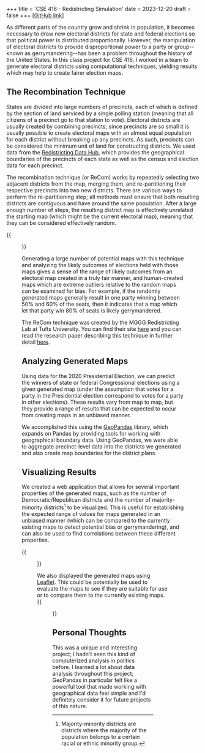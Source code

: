 +++
title = 'CSE 416 - Redistricting Simulation'
date = 2023-12-20
draft = false
+++
[[GitHub link](https://github.com/hshaf/redistricting-project)]

As different parts of the country grow and shrink in population, it becomes necessary to draw new electoral districts for state and federal elections so that political power is distributed proportionally. However, the manipulation of electoral districts to provide disproportional power to a party or group--known as gerrymandering--has been a problem throughout the history of the United States. In this class project for CSE 416, I worked in a team to generate electoral districts using computational techniques, yielding results which may help to create fairer election maps.

## The Recombination Technique
States are divided into large numbers of precincts, each of which is defined by the section of land serviced by a single polling station (meaning that all citizens of a precinct go to that station to vote). Electoral districts are usually created by combining precincts; since precincts are so small it is usually possible to create electoral maps with an almost equal population for each district without breaking up any precincts. As such, precincts can be considered the minimum unit of land for constructing districts. We used data from the [Redistricting Data Hub](https://redistrictingdatahub.org/), which provides the geographical boundaries of the precincts of each state as well as the census and election data for each precinct.

The recombination technique (or ReCom) works by repeatedly selecting two adjacent districts from the map, merging them, and re-partitioning their respective precincts into two new districts. There are various ways to perform the re-partitioning step; all methods must ensure that both resulting districts are contiguous and have around the same population. After a large enough number of steps, the resulting district map is effectively unrelated the starting map (which might be the current electoral map), meaning that they can be considered effectively random. 

{{<figure src="images/recom.png" caption="An example of a single iteration of the recombination process. Source: DeFord, Daryl, et al. Recombination: A Family of Markov Chains for Redistricting, mggg.org/uploads/ReCom.pdf">}}

Generating a large number of potential maps with this technique and analyzing the likely outcomes of elections held with those maps gives a sense of the range of likely outcomes from an electoral map created in a truly fair manner, and human-created maps which are extreme outliers relative to the random maps can be examined for bias. For example, if the randomly generated maps generally result in one party winning between 50% and 60% of the seats, then it indicates that a map which let that party win 80% of seats is likely gerrymandered.

The ReCom technique was created by the MGGG Redistricting Lab at Tufts University. You can find their site [here](https://mggg.org/) and you can read the research paper describing this technique in further detail [here](https://mggg.org/uploads/ReCom.pdf).

## Analyzing Generated Maps
Using data for the 2020 Presidential Election, we can predict the winners of state or federal Congressional elections using a given generated map (under the assumption that votes for a party in the Presidential election correspond to votes for a party in other elections). These results vary from map to map, but they provide a range of results that can be expected to occur from creating maps in an unbiased manner.

We accomplished this using the [GeoPandas](https://geopandas.org/) library, which expands on Pandas by providing tools for working with geographical boundary data. Using GeoPandas, we were able to aggregate precinct-level data into the districts we generated and also create map boundaries for the district plans.

## Visualizing Results
We created a web application that allows for several important properties of the generated maps, such as the number of Democratic/Republican districts and the number of majority-minority districts[^1] to be visualized. This is useful for establishing the expected range of values for maps generated in an unbiased manner (which can be compared to the currently existing maps to detect potential bias or gerrymandering), and can also be used to find correlations between these different properties.

{{<figure src="images/cluster_analysis.png" caption="The chart shows the number of majority-minority districts versus the party split for each of the generated district plans within the cluster. Other properties of the generated districts can be graphed as well.">}}

We also displayed the generated maps using [Leaflet](https://leafletjs.com/). This could be potentially be used to evaluate the maps to see if they are suitable for use or to compare them to the currently existing maps. 
{{<figure src="images/district_plan.png" caption="One of the plans we generated for the Virginia State Assembly.">}}

## Personal Thoughts
This was a unique and interesting project; I hadn't seen this kind of computerized analysis in politics before. I learned a lot about data analysis throughout this project; GeoPandas in particular felt like a powerful tool that made working with geographical data feel simple and I'd definitely consider it for future projects of this nature. 

[^1]: Majority-minority districts are districts where the majority of the population belongs to a certain racial or ethnic minority group.
